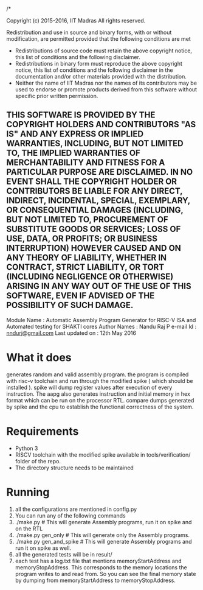 /*

Copyright (c) 2015-2016, IIT Madras
All rights reserved.

Redistribution and use in source and binary forms, with or without modification, are permitted provided that the following conditions are met

*  Redistributions of source code must retain the above copyright notice, this list of conditions and the following disclaimer.
*  Redistributions in binary form must reproduce the above copyright notice, this list of conditions and the following disclaimer in the documentation and/or other materials provided with the distribution.
*  Neither the name of IIT Madras  nor the names of its contributors may be used to endorse or promote products derived from this software without specific prior written permission.

THIS SOFTWARE IS PROVIDED BY THE COPYRIGHT HOLDERS AND CONTRIBUTORS "AS IS" AND ANY EXPRESS OR IMPLIED WARRANTIES, INCLUDING, BUT NOT LIMITED TO, THE IMPLIED WARRANTIES OF MERCHANTABILITY AND FITNESS FOR A PARTICULAR PURPOSE ARE DISCLAIMED. IN NO EVENT SHALL THE COPYRIGHT HOLDER OR CONTRIBUTORS BE LIABLE FOR ANY DIRECT, INDIRECT, INCIDENTAL, SPECIAL, EXEMPLARY, OR CONSEQUENTIAL DAMAGES (INCLUDING, BUT NOT LIMITED TO, PROCUREMENT OF SUBSTITUTE GOODS OR SERVICES; LOSS OF USE, DATA, OR PROFITS; OR BUSINESS INTERRUPTION) HOWEVER CAUSED AND ON ANY THEORY OF LIABILITY, WHETHER IN CONTRACT, STRICT LIABILITY, OR TORT (INCLUDING NEGLIGENCE OR OTHERWISE) ARISING IN ANY WAY OUT OF THE USE OF THIS SOFTWARE, EVEN IF ADVISED OF THE POSSIBILITY OF SUCH DAMAGE. 
---------------------------------------------------------------------------------------------------------------------------------------------------------------------------------

Module Name 	: Automatic Assembly Program Generator for RISC-V ISA and Automated testing for SHAKTI cores
Author Names 	: Nandu Raj P
e-mail Id	: nndurj@gmail.com
Last updated on : 12th May 2016

What it does
=============
generates random and valid assembly program. the program is compiled with risc-v toolchain 
and run through the modified spike ( which should be installed ). spike will dump register 
values after execution of every instruction. The aapg also generates instruction and 
initial memory in hex format which can be run on the processor RTL. compare dumps 
generated by spike and the cpu to establish the functional correctness of the system. 

Requirements
=============
- Python 3
- RISCV toolchain with the modified spike available in tools/verification/ folder of the repo.
- The directory structure needs to be maintained

Running
=============
1. all the configurations are mentioned in config.py
2. You can run any of the following commands
3. ./make.py # This will generate Assembly programs, run it on spike and on the RTL
4. ./make.py gen_only # This will generate only the Assembly programs.
5. ./make.py gen_and_spike # This will generate Assembly programs and run it on spike as well.
6. all the generated tests will be in result/
7. each test has a log.txt file that mentions memoryStartAddress and memoryStopAddress. This corresponds to the memory locations 
   the program writes to and read from. So you can see the final memory state by dumping from memoryStartAddress to memoryStopAddress.
